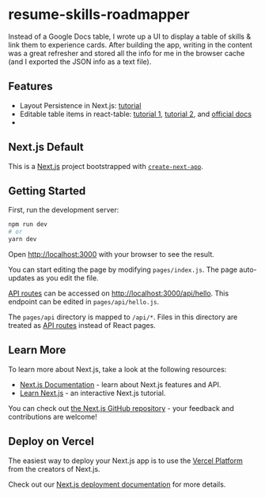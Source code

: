 # resume-skills-roadmapper
Instead of a Google Docs table, I wrote up a UI to display a table of skills & link them to experience cards. After building the app, writing in the content was a great refresher and stored all the info for me in the browser cache (and I exported the JSON info as a text file).

## Features
- Layout Persistence in Next.js: [tutorial](https://dev.to/ozanbolel/layout-persistence-in-next-js-107g)
- Editable table items in react-table: [tutorial 1](https://codesandbox.io/s/ewm82), [tutorial 2](https://codesandbox.io/s/j72j9767zv), and [official docs](https://codesandbox.io/s/github/tannerlinsley/react-table/tree/master/examples/basic)
- 

## Next.js Default
This is a [Next.js](https://nextjs.org/) project bootstrapped with [`create-next-app`](https://github.com/vercel/next.js/tree/canary/packages/create-next-app).

## Getting Started

First, run the development server:

```bash
npm run dev
# or
yarn dev
```

Open [http://localhost:3000](http://localhost:3000) with your browser to see the result.

You can start editing the page by modifying `pages/index.js`. The page auto-updates as you edit the file.

[API routes](https://nextjs.org/docs/api-routes/introduction) can be accessed on [http://localhost:3000/api/hello](http://localhost:3000/api/hello). This endpoint can be edited in `pages/api/hello.js`.

The `pages/api` directory is mapped to `/api/*`. Files in this directory are treated as [API routes](https://nextjs.org/docs/api-routes/introduction) instead of React pages.

## Learn More

To learn more about Next.js, take a look at the following resources:

- [Next.js Documentation](https://nextjs.org/docs) - learn about Next.js features and API.
- [Learn Next.js](https://nextjs.org/learn) - an interactive Next.js tutorial.

You can check out [the Next.js GitHub repository](https://github.com/vercel/next.js/) - your feedback and contributions are welcome!

## Deploy on Vercel

The easiest way to deploy your Next.js app is to use the [Vercel Platform](https://vercel.com/new?utm_medium=default-template&filter=next.js&utm_source=create-next-app&utm_campaign=create-next-app-readme) from the creators of Next.js.

Check out our [Next.js deployment documentation](https://nextjs.org/docs/deployment) for more details.
